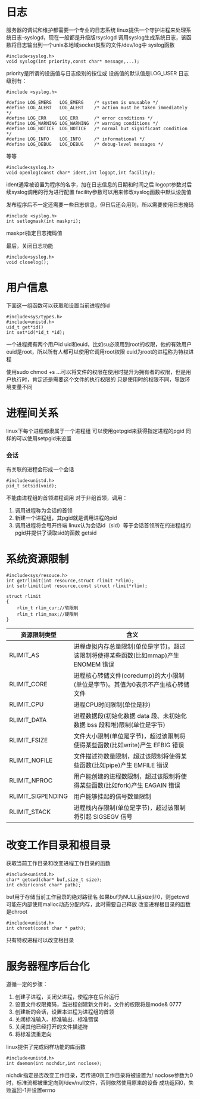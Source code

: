 # 日志
服务器的调试和维护都需要一个专业的日志系统
linux提供一个守护进程来处理系统日志-syslogd，现在一般都是升级版rsyslogd
调用syslog生成系统日志，该函数将日志输出到一个unix本地域socket类型的文件/dev/log中
syslog函数
```
#include<syslog.h>
void syslog(int priority,const char* message,...);
```
priority是所谓的设施值与日志级别的按位或
设施值的默认值是LOG_USER
日志级别有：
```
#include <syslog.h>

#define LOG_EMERG   LOG_EMERG    /* system is unusable */
#define LOG_ALERT   LOG_ALERT    /* action must be taken immediately */
#define LOG_ERR     LOG_ERR      /* error conditions */
#define LOG_WARNING LOG_WARNING  /* warning conditions */
#define LOG_NOTICE  LOG_NOTICE   /* normal but significant condition */
#define LOG_INFO    LOG_INFO     /* informational */
#define LOG_DEBUG   LOG_DEBUG    /* debug-level messages */
```
等等

```
#include<syslog.h>
void openlog(const char* ident,int logopt,int facility);
```
ident通常被设置为程序的名字，加在日志信息的日期和时间之后
logopt参数对后续syslog调用的行为进行配置
facility参数可以用来修改syslog函数中默认设施值

发布程序后不一定还需要一些日志信息，但日后还会用到，所以需要使用日志掩码
```
#include <syslog.h>
int setlogmask(int maskpri);
```
maskpri指定日志掩码值

最后，关闭日志功能
```
#include<syslog.h>
void closelog();
```
# 用户信息
下面这一组函数可以获取和设置当前进程的id
```
#include<sys/types.h>
#include<unistd.h>
uid_t get*id()
int set*id(*id_t *id);
```
一个进程拥有两个用户id
uid和euid，比如su必须用到root的权限，他的有效用户euid是root，所以所有人都可以使用它调用root权限
euid为root的进程称为特权进程

使用sudo chmod +s ...可以将文件的权限在使用时提升为拥有者的权限，但是用户执行时，肯定还是需要这个文件的执行权限的
只是使用时的权限不同，导致环境变量不同
# 进程间关系
linux下每个进程都隶属于一个进程组
可以使用getpgid来获得指定进程的pgid
同样的可以使用setpgid来设置

### 会话
有关联的进程会形成一个会话
```
#include<unistd.h>
pid_t setsid(void);
```
不能由进程组的首领进程调用
对于非组首领，调用：
1. 调用进程称为会话的首领
2. 新建一个进程组，其pgid就是调用进程的pid
3. 调用进程将会甩开终端
linux认为会话id（sid）等于会话首领所在的进程组的pgid并提供了读取sid的函数
getsid

# 系统资源限制
```
#include<sys/resouce.h>
int getrlimit(int resource,struct rlimit *rlim);
int setrlimit(int resource,const struct rlimit*rlim);

struct rlimit
{
    rlim_t rlim_cur;//软限制
    rlim_t rlim_max;//硬限制
}
```
| 资源限制类型   | 含义                                                   |
|----------------|--------------------------------------------------------|
| RLIMIT_AS      | 进程虚拟内存总量限制(单位是字节)。超过该限制将使得某些函数(比如mmap)产生 ENOMEM 错误 |
| RLIMIT_CORE    | 进程核心转储文件(coredump)的大小限制(单位是字节)。其值为0表示不产生核心转储文件 |
| RLIMIT_CPU     | 进程CPU时间限制(单位是秒)                               |
| RLIMIT_DATA    | 进程数据段(初始化数据 data 段、未初始化数据 bss 段和堆)限制(单位是字节) |
| RLIMIT_FSIZE   | 文件大小限制(单位是字节)，超过该限制将使得某些函数(比如write)产生 EFBIG 错误 |
| RLIMIT_NOFILE  | 文件描述符数量限制，超过该限制将使得某些函数(比如pipe)产生 EMFILE 错误 |
| RLIMIT_NPROC   | 用户能创建的进程数限制，超过该限制将使得某些函数(比如fork)产生 EAGAIN 错误 |
| RLIMIT_SIGPENDING | 用户能够挂起的信号数量限制                             |
| RLIMIT_STACK   | 进程栈内存限制(单位是字节)，超过该限制将引起 SIGSEGV 信号 |

# 改变工作目录和根目录
获取当前工作目录和改变进程工作目录的函数
```
#include<unistd.h>
char* getcwd(char* buf,size_t size);
int chdir(const char* path);
```
buf用于存储当前工作目录的绝对路径名
如果buf为NULL且size非0，则getcwd可能在内部使用malloc动态分配内存，此时需要自己释放
改变进程根目录的函数是chroot
```
#include<unistd.h>
int chroot(const char * path);
```
只有特权进程可以改变根目录
# 服务器程序后台化
遵循一定的步骤：
1. 创建子进程，关闭父进程，使程序在后台运行
2. 设置文件权限掩码，当进程创建新文件时，文件的权限将是mode& 0777
3. 创建新的会话，设置本进程为进程组的首领
4. 关闭标准输入、标准输出、标准错误
5. 关闭其他已经打开的文件描述符
6. 将标准流重定向

linux提供了完成同样功能的库函数
```
#include<unistd.h>
int daemon(int nochdir,int noclose);
```
nichdir指定是否改变工作目录，若传递0则工作目录将被设置为/
noclose参数为0时，标准流都被重定向到/dev/null文件，否则依然使用原来的设备
成功返回0，失败返回-1并设置errno
